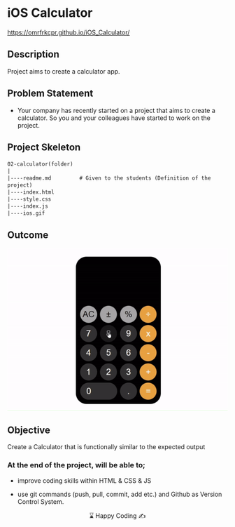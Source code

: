 # iOS Calculator

https://omrfrkcpr.github.io/iOS_Calculator/

## Description

Project aims to create a calculator app.

## Problem Statement

- Your company has recently started on a project that aims to create a calculator. So you and your colleagues have started to work on the project.

## Project Skeleton

```
02-calculator(folder)
|
|----readme.md         # Given to the students (Definition of the project)
|----index.html
|----style.css
|----index.js
|----ios.gif
```

## Outcome

![Project  Snapshot](./ios.gif)

## Objective

Create a Calculator that is functionally similar to the expected output

### At the end of the project, will be able to;

- improve coding skills within HTML & CSS & JS

- use git commands (push, pull, commit, add etc.) and Github as Version Control System.


<p align="center"> ⌛ Happy Coding  ✍ </p>
